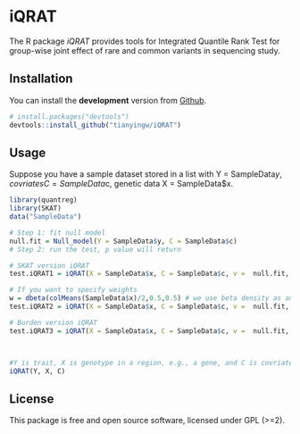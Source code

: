 <!-- README.md is generated from README.Rmd. Please edit that file -->
iQRAT
==========

The R package *iQRAT* provides tools for Integrated Quantile Rank Test for group-wise joint effect of rare and common variants in sequencing study.

Installation
------------

You can install the **development** version from [Github](https://github.com/tianyingw/iQRAT).

``` r
# install.packages("devtools")
devtools::install_github("tianyingw/iQRAT")
```

Usage
-----
Suppose you have a sample dataset stored in a list with Y = SampleData$y, covriates C = SampleData$c, genetic data X = SampleData$x.

``` r
library(quantreg)
library(SKAT)
data("SampleData")

# Step 1: fit null model
null.fit = Null_model(Y = SampleData$y, C = SampleData$c)
# Step 2: run the test, p value will return

# SKAT version iQRAT
test.iQRAT1 = iQRAT(X = SampleData$x, C = SampleData$c, v =  null.fit, method.type = "S")

# If you want to specify weights
w = dbeta(colMeans(SampleData$x)/2,0.5,0.5) # we use beta density as an example
test.iQRAT2 = iQRAT(X = SampleData$x, C = SampleData$c, v =  null.fit, method.type = "S", w = w)

# Burden version iQRAT
test.iQRAT3 = iQRAT(X = SampleData$x, C = SampleData$c, v =  null.fit, method.type = "B")



#Y is trait, X is genotype in a region, e.g., a gene, and C is covriates such as gender, race, etc.
iQRAT(Y, X, C) 
```

License
-------

This package is free and open source software, licensed under GPL (&gt;=2).
